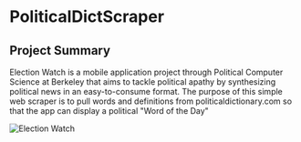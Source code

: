 # PoliticalDictScraper
## Project Summary
Election Watch is a mobile application project through Political Computer Science at Berkeley that aims to tackle political apathy by synthesizing political news in an easy-to-consume format. The purpose of this simple web scraper is to pull words and definitions from politicaldictionary.com so that the app can display a political "Word of the Day"

<img src="https://i.ibb.co/r5S12G0/Screenshot-10.png"
     alt="Election Watch"/>

